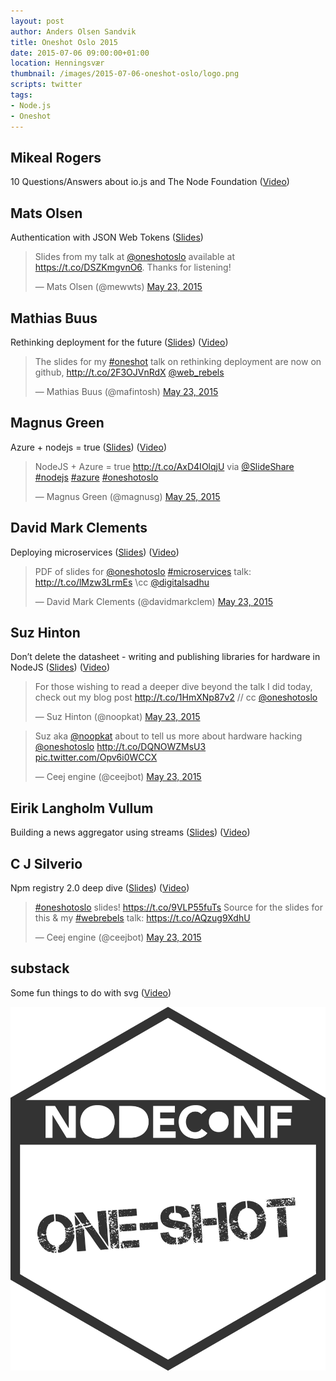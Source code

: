 ```yaml
---
layout: post
author: Anders Olsen Sandvik
title: Oneshot Oslo 2015
date: 2015-07-06 09:00:00+01:00
location: Henningsvær
thumbnail: /images/2015-07-06-oneshot-oslo/logo.png
scripts: twitter
tags:
- Node.js
- Oneshot
---
```


## Mikeal Rogers
10 Questions/Answers about io.js and The Node Foundation ([Video](https://www.youtube.com/watch?v=HpOSSZHkdzw))

## Mats Olsen
Authentication with JSON Web Tokens ([Slides](https://github.com/mewwts/auth-examples/blob/master/slides/TokenAuth.pdf))

<blockquote class="twitter-tweet" lang="en"><p lang="en" dir="ltr">Slides from my talk at <a href="https://twitter.com/oneshotoslo">@oneshotoslo</a> available at <a href="https://t.co/DSZKmgvnO6">https://t.co/DSZKmgvnO6</a>. Thanks for listening!</p>&mdash; Mats Olsen (@mewwts) <a href="https://twitter.com/mewwts/status/602046156387024896">May 23, 2015</a></blockquote>

## Mathias Buus
Rethinking deployment for the future ([Slides](http://mafintosh.github.io/slides/oneshot-oslo-2015/)) ([Video](https://www.youtube.com/watch?v=2Sc6_XgNXyk))

<blockquote class="twitter-tweet" lang="en"><p lang="en" dir="ltr">The slides for my <a href="https://twitter.com/hashtag/oneshot?src=hash">#oneshot</a> talk on rethinking deployment are now on github, <a href="http://t.co/2F3OJVnRdX">http://t.co/2F3OJVnRdX</a> <a href="https://twitter.com/web_rebels">@web_rebels</a></p>&mdash; Mathias Buus (@mafintosh) <a href="https://twitter.com/mafintosh/status/602083046708350976">May 23, 2015</a></blockquote>

## Magnus Green
Azure + nodejs = true ([Slides](http://www.slideshare.net/magnushgreen/node-js-plus-azure-equals-true)) ([Video](https://www.youtube.com/watch?v=4bNVb2tkJqo))

<blockquote class="twitter-tweet" data-cards="hidden" lang="en"><p lang="lv" dir="ltr">NodeJS + Azure = true <a href="http://t.co/AxD4IOlqjU">http://t.co/AxD4IOlqjU</a> via <a href="https://twitter.com/SlideShare">@SlideShare</a> <a href="https://twitter.com/hashtag/nodejs?src=hash">#nodejs</a> <a href="https://twitter.com/hashtag/azure?src=hash">#azure</a> <a href="https://twitter.com/hashtag/oneshotoslo?src=hash">#oneshotoslo</a></p>&mdash; Magnus Green (@magnusg) <a href="https://twitter.com/magnusg/status/602842040997683201">May 25, 2015</a></blockquote>

## David Mark Clements
Deploying microservices ([Slides](http://t.co/lMzw3LrmEs)) ([Video](https://www.youtube.com/watch?v=rB5SjxW6Sic))

<blockquote class="twitter-tweet" lang="en"><p lang="en" dir="ltr">PDF of slides for <a href="https://twitter.com/oneshotoslo">@oneshotoslo</a> <a href="https://twitter.com/hashtag/microservices?src=hash">#microservices</a> talk: <a href="http://t.co/lMzw3LrmEs">http://t.co/lMzw3LrmEs</a>&#10;\cc <a href="https://twitter.com/digitalsadhu">@digitalsadhu</a></p>&mdash; David Mark Clements (@davidmarkclem) <a href="https://twitter.com/davidmarkclem/status/602118237485211648">May 23, 2015</a></blockquote>

## Suz Hinton
Don’t delete the datasheet - writing and publishing libraries for hardware in NodeJS ([Slides](http://t.co/1HmXNp87v2)) ([Video](https://www.youtube.com/watch?v=0uCpxvVoYHE))

<blockquote class="twitter-tweet" lang="en"><p lang="en" dir="ltr">For those wishing to read a deeper dive beyond the talk I did today, check out my blog post <a href="http://t.co/1HmXNp87v2">http://t.co/1HmXNp87v2</a> // cc <a href="https://twitter.com/oneshotoslo">@oneshotoslo</a></p>&mdash; Suz Hinton (@noopkat) <a href="https://twitter.com/noopkat/status/602222046416916480">May 23, 2015</a></blockquote>

<blockquote class="twitter-tweet" lang="en"><p lang="en" dir="ltr">Suz aka <a href="https://twitter.com/noopkat">@noopkat</a> about to tell us more about hardware hacking <a href="https://twitter.com/oneshotoslo">@oneshotoslo</a> <a href="http://t.co/DQNOWZMsU3">http://t.co/DQNOWZMsU3</a> <a href="http://t.co/Opv6i0WCCX">pic.twitter.com/Opv6i0WCCX</a></p>&mdash; Ceej engine (@ceejbot) <a href="https://twitter.com/ceejbot/status/602091982652055553">May 23, 2015</a></blockquote>

## Eirik Langholm Vullum
Building a news aggregator using streams ([Slides](http://slides.com/eiriklv/building-a-news-aggregator-using-streams)) ([Video](https://www.youtube.com/watch?v=CX85mvvzBts))

## C J Silverio
Npm registry 2.0 deep dive ([Slides](https://t.co/9VLP55fuTs)) ([Video](https://www.youtube.com/watch?v=mGh3lW9oAgk))

<blockquote class="twitter-tweet" lang="en"><p lang="en" dir="ltr"><a href="https://twitter.com/hashtag/oneshotoslo?src=hash">#oneshotoslo</a> slides! <a href="https://t.co/9VLP55fuTs">https://t.co/9VLP55fuTs</a>&#10;&#10;Source for the slides for this &amp; my <a href="https://twitter.com/hashtag/webrebels?src=hash">#webrebels</a> talk: <a href="https://t.co/AQzug9XdhU">https://t.co/AQzug9XdhU</a></p>&mdash; Ceej engine (@ceejbot) <a href="https://twitter.com/ceejbot/status/602147988341940225">May 23, 2015</a></blockquote>

## substack
Some fun things to do with svg ([Video](https://www.youtube.com/watch?v=Fj1ED-rftvo))

<a href="http://oslo.nodeconf.com/">
  <img src="/images/2015-07-06-oneshot-oslo/logo.png" alt="Oneshot Oslo">
</a>
